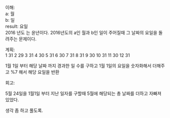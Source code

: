 이해:  
a: 월  
b: 일  
result: 요일  
2016 년도 는 윤년이다. 2016년도의 a인 월과 b인 일이 주어질때 그 날짜의 요일을 돌려주는 문제이다.

계획:  
1 31
2 29
3 31
4 30
5 31
6 30
7 31
8 31
9 30
10 31
11 30 
12 31

1월 1일 부터 해당 날짜 까지 경과한 일 수를 구하고 1월 1일의 요일을 숫자화해서 더해주고 %7 해서 해당 요일을 반환

회고:

5월 24일을 1월1일 부터 지난 일자를 구할때 5월에 해당되는 총 날짜를 더하고 자빠져있었다.

생각 좀 하고 풀도록.
